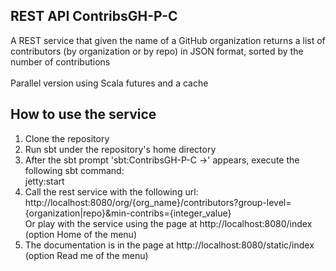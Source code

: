   <h2>REST API ContribsGH-P-C</h2>
      A REST service that given the name of a GitHub organization returns a list of contributors 
      (by organization or by repo) in JSON format, sorted by the number of contributions
      <br/>
      <br/>
      Parallel version using Scala futures and a cache
      <br/>

  <h2>How to use the service</h2>
      <ol>
        <li>
          Clone the repository
        </li>
        <li>
          Run sbt under the repository's home directory
        </li>
        <li>
          After the sbt prompt 'sbt:ContribsGH-P-C ->' appears, execute the following sbt command:
        <br/>
          jetty:start
        </li>
        <li>
          Call the rest service with the following url:
          <br/>
          http://localhost:8080/org/{org_name}/contributors?group-level={organization|repo}&min-contribs={integer_value}
        <br/>
          Or play with the service using the page at http://localhost:8080/index (option Home of the menu)
        </li>
        <li>
          The documentation is in the page at http://localhost:8080/static/index (option Read me of the menu)
        </li>
      </ol>

